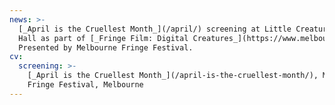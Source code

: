 ```yaml
---
news: >-
  [_April is the Cruellest Month_](/april/) screening at Little Creatures Dining
  Hall as part of [_Fringe Film: Digital Creatures_](https://www.melbournefringe.com.au/fringe-festival/fringe-film).
  Presented by Melbourne Fringe Festival.
cv:
  screening: >-
    [_April is the Cruellest Month_](/april-is-the-cruellest-month/), Melbourne
    Fringe Festival, Melbourne
---
```

